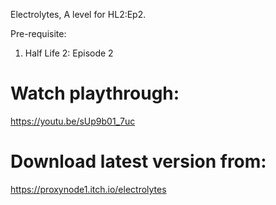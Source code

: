 Electrolytes, A level for HL2:Ep2.

Pre-requisite:
1. Half Life 2: Episode 2

# Watch playthrough:
<a>https://youtu.be/sUp9b01_7uc</a>

# Download latest version from:
<a>https://proxynode1.itch.io/electrolytes</a>
